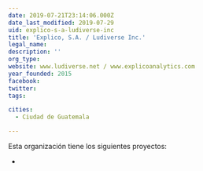 ```yaml
---
date: 2019-07-21T23:14:06.000Z
date_last_modified: 2019-07-29
uid: explico-s-a-ludiverse-inc
title: 'Explico, S.A. / Ludiverse Inc.'
legal_name: 
description: ''
org_type: 
website: www.ludiverse.net / www.explicoanalytics.com
year_founded: 2015
facebook: 
twitter: 
tags:

cities: 
  - Ciudad de Guatemala

---
```


Esta organización tiene los siguientes proyectos:

- [](/proyectos/micongreso)
